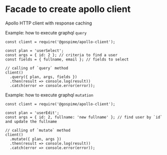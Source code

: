# Facade to create apollo client
Apollo HTTP client with response caching

Example: how to execute graphql `query`
```node
const client = require('@gospime/apollo-client');

const plan = 'userSelect';
const args = { id: 2 }; // criteria to find a user
const fields = { fullname, email }; // fields to select

// calling of `query` method
client()
  .query({ plan, args, fields })
  .then(result => console.log(result))
  .catch(error => console.error(error));
```

Example: how to execute graphql `mutation`
```node
const client = require('@gospime/apollo-client');

const plan = 'userEdit';
const args = { id: 2, fullname: 'new fullname' }; // find user by `id` and update the fullname

// calling of `mutate` method
client()
  .mutate({ plan, args })
  .then(result => console.log(result))
  .catch(error => console.error(error));
```
